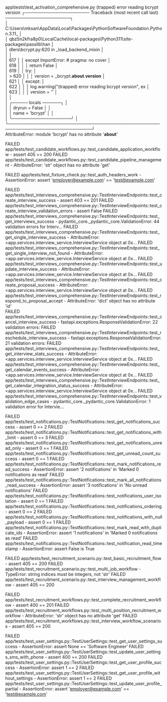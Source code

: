 app\tests\test_activation_comprehensive.py (trapped) error reading bcrypt version 
┌───────────────────── Traceback (most recent call last) ─────────────────────┐   
│ C:\Users\mksan\AppData\Local\Packages\PythonSoftwareFoundation.Python.3.11_ │   
│ qbz5n2kfra8p0\LocalCache\local-packages\Python311\site-packages\passlib\han │   
│ dlers\bcrypt.py:620 in _load_backend_mixin                                  │   
│                                                                             │   
│    617 │   │   except ImportError: # pragma: no cover                       │   
│    618 │   │   │   return False                                             │   
│    619 │   │   try:                                                         │   
│ >  620 │   │   │   version = _bcrypt.__about__.__version__                  │   
│    621 │   │   except:                                                      │   
│    622 │   │   │   log.warning("(trapped) error reading bcrypt version", ex │   
│    623 │   │   │   version = '<unknown>'                                    │   
│                                                                             │   
│ ┌───── locals ──────┐                                                       │   
│ │ dryrun = False    │                                                       │   
│ │   name = 'bcrypt' │                                                       │   
│ └───────────────────┘                                                       │   
└─────────────────────────────────────────────────────────────────────────────┘   
AttributeError: module 'bcrypt' has no attribute '__about__'

FAILED app/tests/test_candidate_workflows.py::test_candidate_application_workflow - assert 405 == 200
FAILED app/tests/test_candidate_workflows.py::test_candidate_pipeline_management - AttributeError: 'str' object has no attribute 'get'


FAILED app/tests/test_fixture_check.py::test_auth_headers_work - AssertionError: assert 'employer@example.com' == 'test@example.com'


FAILED app/tests/test_interviews_comprehensive.py::TestInterviewEndpoints::test_create_interview_success - assert 403 == 201
FAILED app/tests/test_interviews_comprehensive.py::TestInterviewEndpoints::test_create_interview_validation_errors - assert False
FAILED app/tests/test_interviews_comprehensive.py::TestInterviewEndpoints::test_get_interviews_success - pydantic_core._pydantic_core.ValidationError: 44 validation errors for Interv...
FAILED app/tests/test_interviews_comprehensive.py::TestInterviewEndpoints::test_get_single_interview_success - AttributeError: <app.services.interview_service.InterviewService object at 0x...
FAILED app/tests/test_interviews_comprehensive.py::TestInterviewEndpoints::test_get_single_interview_not_found - AttributeError: <app.services.interview_service.InterviewService object at 0x...
FAILED app/tests/test_interviews_comprehensive.py::TestInterviewEndpoints::test_update_interview_success - AttributeError: <app.services.interview_service.InterviewService object at 0x...
FAILED app/tests/test_interviews_comprehensive.py::TestInterviewEndpoints::test_create_proposal_success - AttributeError: <app.services.interview_service.InterviewService object at 0x...
FAILED app/tests/test_interviews_comprehensive.py::TestInterviewEndpoints::test_respond_to_proposal_accept - AttributeError: 'dict' object has no attribute 'id'    
FAILED app/tests/test_interviews_comprehensive.py::TestInterviewEndpoints::test_cancel_interview_success - fastapi.exceptions.ResponseValidationError: 22 validation errors:
FAILED app/tests/test_interviews_comprehensive.py::TestInterviewEndpoints::test_reschedule_interview_success - fastapi.exceptions.ResponseValidationError: 21 validation errors:
FAILED app/tests/test_interviews_comprehensive.py::TestInterviewEndpoints::test_get_interview_stats_success - AttributeError: <app.services.interview_service.InterviewService object at 0x...
FAILED app/tests/test_interviews_comprehensive.py::TestInterviewEndpoints::test_get_calendar_events_success - AttributeError: <app.services.interview_service.InterviewService object at 0x...
FAILED app/tests/test_interviews_comprehensive.py::TestInterviewEndpoints::test_get_calendar_integration_status_success - AttributeError: <app.services.interview_service.InterviewService object at 0x...
FAILED app/tests/test_interviews_comprehensive.py::TestInterviewEndpoints::test_validation_edge_cases - pydantic_core._pydantic_core.ValidationError: 1 validation error for Intervie...


FAILED app/tests/test_notifications.py::TestNotifications::test_get_notifications_success - assert 0 == 2
FAILED app/tests/test_notifications.py::TestNotifications::test_get_notifications_with_limit - assert 0 == 3
FAILED app/tests/test_notifications.py::TestNotifications::test_get_notifications_unread_only - assert 0 == 1
FAILED app/tests/test_notifications.py::TestNotifications::test_get_unread_count_success - assert 0 == 1
FAILED app/tests/test_notifications.py::TestNotifications::test_mark_notifications_read_success - AssertionError: assert '2 notifications' in 'Marked 0 notifications as read'
FAILED app/tests/test_notifications.py::TestNotifications::test_mark_all_notifications_read_success - AssertionError: assert '3 notifications' in 'No unread notifications'
FAILED app/tests/test_notifications.py::TestNotifications::test_notifications_user_isolation - assert 0 == 1
FAILED app/tests/test_notifications.py::TestNotifications::test_notifications_ordering - assert 0 == 2
FAILED app/tests/test_notifications.py::TestNotifications::test_notifications_with_null_payload - assert 0 == 1
FAILED app/tests/test_notifications.py::TestNotifications::test_mark_read_with_duplicate_ids - AssertionError: assert '1 notifications' in 'Marked 0 notifications as read'
FAILED app/tests/test_notifications.py::TestNotifications::test_notification_read_timestamp - AssertionError: assert False is True


FAILED app/tests/test_recruitment_scenario.py::test_basic_recruitment_flow - assert 405 == 200
FAILED app/tests/test_recruitment_scenario.py::test_multi_job_workflow - TypeError: string indices must be integers, not 'str'
FAILED app/tests/test_recruitment_scenario.py::test_interview_management_workflow - assert 405 == 200


FAILED app/tests/test_recruitment_workflows.py::test_complete_recruitment_workflow - assert 400 == 201
FAILED app/tests/test_recruitment_workflows.py::test_multi_position_recruitment_workflow - AttributeError: 'str' object has no attribute 'get'
FAILED app/tests/test_recruitment_workflows.py::test_interview_workflow_scenarios - assert 405 == 200


FAILED app/tests/test_user_settings.py::TestUserSettings::test_get_user_settings_success - AssertionError: assert None == 'Software Engineer'
FAILED app/tests/test_user_settings.py::TestUserSettings::test_update_user_settings_sms_with_phone - assert 400 == 200
FAILED app/tests/test_user_settings.py::TestUserSettings::test_get_user_profile_success - AssertionError: assert 1 == 2
FAILED app/tests/test_user_settings.py::TestUserSettings::test_get_user_profile_without_settings - AssertionError: assert 1 == 2
FAILED app/tests/test_user_settings.py::TestUserSettings::test_update_user_profile_partial - AssertionError: assert 'employer@example.com' == 'test@example.com'    


